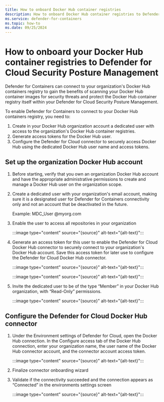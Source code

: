 ```yaml
---
title: How to onboard Docker Hub container registries
description: How to onboard Docker Hub container registries to Defender for Containers
ms.service: defender-for-containers
ms.topic: how-to
ms.date: 09/25/2024
---
```


# How to onboard your Docker Hub container registries to Defender for Cloud Security Posture Management

Defender for Containers can connect to your organization's Docker Hub containers registry to gain the benefits of scanning your Docker Hub container images for security threats and protect the Docker Hub container registry itself within your Defender for Cloud Security Posture Management.

To enable Defender for Containers to connect to your Docker Hub containers registry, you need to:

1. Create in your Docker Hub organization account a dedicated user with access to the organization's Docker Hub container registries.
1. Generate access tokens for the Docker Hub user.
1. Configure the Defender for Cloud connector to securely access Docker Hub using the dedicated Docker Hub user name and access tokens.

## Set up the organization Docker Hub account

1. Before starting, verify that you own an organization Docker Hub account and have the appropriate administrative permissions to create and manage a Docker Hub user on the organization scope.

1. Create a dedicated user with your organization's email account, making sure it is a designated user for Defender for Containers connectivity only and not an account that be deactivated in the future.

    Example: MDC_User @myorg.com  

1. Enable the user to access all repositories in your organization

    :::image type="content" source="{source}" alt-text="{alt-text}":::

1. Generate an access token for this user to enable the Defender for Cloud Docker Hub connector to securely connect to your organization's Docker Hub account. Save this access token for later use to configure the Defender for Cloud Docker Hub connector.

    :::image type="content" source="{source}" alt-text="{alt-text}":::

    :::image type="content" source="{source}" alt-text="{alt-text}":::

1. Invite the dedicated user to be of the type “Member” in your Docker Hub organization, with “Read-Only” permissions.

    :::image type="content" source="{source}" alt-text="{alt-text}":::

## Configure the Defender for Cloud Docker Hub connector

1. Under the Environment settings of Defender for Cloud, open the Docker Hub connection. In the Configure access tab of the Docker Hub connection, enter your organization name, the user name of the Docker Hub connector account, and the connector account access token.

    :::image type="content" source="{source}" alt-text="{alt-text}":::

1. Finalize connector onboarding wizard

1. Validate if the connectivity succeeded and the connection appears as “Connected” in the environments settings screen

    :::image type="content" source="{source}" alt-text="{alt-text}":::
